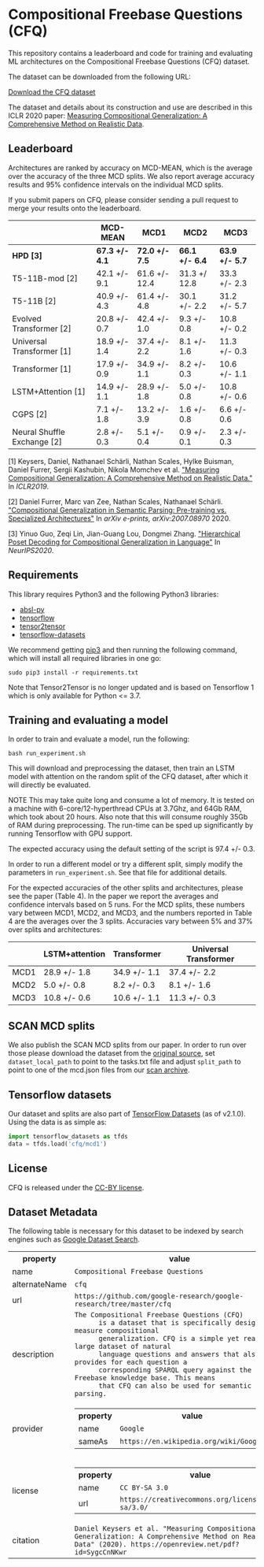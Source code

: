# Compositional Freebase Questions (CFQ)

This repository contains a leaderboard and code for training and evaluating ML
architectures on the Compositional Freebase Questions (CFQ) dataset.

The dataset can be downloaded from the following URL:

[Download the CFQ dataset](https://storage.cloud.google.com/cfq_dataset/cfq1.1.tar.gz)

The dataset and details about its construction and use are described in this ICLR 2020 paper: [Measuring Compositional Generalization: A Comprehensive Method on Realistic Data](https://openreview.net/forum?id=SygcCnNKwr).

## Leaderboard

Architectures are ranked by accuracy on MCD-MEAN, which is the average over the
accuracy of the three MCD splits. We also report average accuracy results and
95% confidence intervals on the individual MCD splits.

If you submit papers on CFQ, please consider sending a pull request to merge
your results onto the leaderboard.

|                             | MCD-MEAN      | MCD1         | MCD2         | MCD3         |
|-----------------------------|---------------|--------------|--------------|--------------|
| **HPD [3]**       | **67.3 +/- 4.1**  | **72.0 +/- 7.5**  | **66.1 +/- 6.4**   | **63.9 +/- 5.7**     |
| T5-11B-mod [2]              | 42.1 +/- 9.1  | 61.6 +/- 12.4| 31.3 +/ 12.8 | 33.3 +/- 2.3 |
| T5-11B [2]                  | 40.9 +/- 4.3  | 61.4 +/- 4.8 | 30.1 +/- 2.2 | 31.2 +/- 5.7 |
| Evolved Transformer [2]     | 20.8 +/- 0.7  | 42.4 +/- 1.0 | 9.3 +/- 0.8  | 10.8 +/- 0.2 |
| Universal Transformer [1]   | 18.9 +/- 1.4  | 37.4 +/- 2.2 | 8.1 +/- 1.6  | 11.3 +/- 0.3 |
| Transformer [1]             | 17.9 +/- 0.9  | 34.9 +/- 1.1 | 8.2 +/- 0.3  | 10.6 +/- 1.1 |
| LSTM+Attention [1]          | 14.9 +/- 1.1  | 28.9 +/- 1.8 | 5.0 +/- 0.8  | 10.8 +/- 0.6 |
| CGPS [2]                    | 7.1 +/- 1.8   | 13.2 +/- 3.9 | 1.6 +/- 0.8  | 6.6 +/- 0.6  |
| Neural Shuffle Exchange [2] | 2.8 +/- 0.3   | 5.1 +/- 0.4  | 0.9 +/- 0.1  | 2.3 +/- 0.3  |

[1] Keysers, Daniel, Nathanael Schärli, Nathan Scales, Hylke Buisman, Daniel
Furrer, Sergii Kashubin, Nikola Momchev et al. ["Measuring Compositional
Generalization: A Comprehensive Method on Realistic Data."](https://openreview.net/forum?id=SygcCnNKwr) In *ICLR2019*.

[2] Daniel Furrer, Marc van Zee, Nathan Scales, Nathanael Schärli.
["Compositional Generalization in Semantic Parsing: Pre-training vs. Specialized
Architectures"](https://arxiv.org/abs/2007.08970) In *arXiv e-prints, arXiv:2007.08970* 2020.

[3] Yinuo Guo, Zeqi Lin, Jian-Guang Lou, Dongmei Zhang. ["Hierarchical Poset Decoding for Compositional Generalization in Language"](https://arxiv.org/abs/2010.07792) In *NeurIPS2020*.


## Requirements

This library requires Python3 and the following Python3 libraries:

*   [absl-py](https://pypi.org/project/absl-py/)
*   [tensorflow](https://www.tensorflow.org/)
*   [tensor2tensor](https://github.com/tensorflow/tensor2tensor)
*   [tensorflow-datasets](https://www.tensorflow.org/datasets)

We recommend getting [pip3](https://pip.pypa.io/en/stable/) and then running the
following command, which will install all required libraries in one go:

```shell
sudo pip3 install -r requirements.txt
```

Note that Tensor2Tensor is no longer updated and is based on Tensorflow 1 which
is only available for Python <= 3.7.

## Training and evaluating a model

In order to train and evaluate a model, run the following:

```shell
bash run_experiment.sh
```

This will download and preprocessing the dataset, then train an LSTM model with
attention on the random split of the CFQ dataset, after which it will directly
be evaluated.

NOTE This may take quite long and consume a lot of memory. It is tested on a
machine with 6-core/12-hyperthread CPUs at 3.7Ghz, and 64Gb RAM, which took
about 20 hours. Also note that this will consume roughly 35Gb of RAM during
preprocessing. The run-time can be sped up significantly by running Tensorflow
with GPU support.

The expected accuracy using the default setting of the script is 97.4 +/- 0.3.

In order to run a different model or try a different split, simply modify the
parameters in `run_experiment.sh`. See that file for additional details.

For the expected accuracies of the other splits and architectures, please see
the paper (Table 4). In the paper we report the averages and confidence
intervals based on 5 runs. For the MCD splits, these numbers vary between MCD1,
MCD2, and MCD3, and the numbers reported in Table 4 are the averages over the 3
splits. Accuracies vary between 5% and 37% over splits and architectures:

|      | LSTM+attention | Transformer | Universal Transformer |
|-------|--------------|--------------|--------------|
| MCD1  | 28.9 +/- 1.8 | 34.9 +/- 1.1 | 37.4 +/- 2.2 |
| MCD2  |  5.0 +/- 0.8 |  8.2 +/- 0.3 |  8.1 +/- 1.6 |
| MCD3  | 10.8 +/- 0.6 | 10.6 +/- 1.1 | 11.3 +/- 0.3 |

## SCAN MCD splits
We also publish the SCAN MCD splits from our paper. In order to run over those
please download the dataset from the [original source](https://github.com/brendenlake/SCAN),
set `dataset_local_path` to point to the tasks.txt file and adjust `split_path`
to point to one of the mcd.json files from our [scan archive](https://storage.cloud.google.com/cfq_dataset/scan-splits.tar.gz).

## Tensorflow datasets

Our dataset and splits are also part of [TensorFlow Datasets](https://www.tensorflow.org/datasets)
(as of v2.1.0). Using the data is as simple as:

```python
import tensorflow_datasets as tfds
data = tfds.load('cfq/mcd1')
```

## License

CFQ is released under the [CC-BY license](https://creativecommons.org/licenses/by/4.0/).

## Dataset Metadata

The following table is necessary for this dataset to be indexed by search
engines such as <a href="https://g.co/datasetsearch">Google Dataset Search</a>.
<div itemscope itemtype="http://schema.org/Dataset">
<table>
  <tr>
    <th>property</th>
    <th>value</th>
  </tr>
  <tr>
    <td>name</td>
    <td><code itemprop="name">Compositional Freebase Questions</code></td>
  </tr>
  <tr>
    <td>alternateName</td>
    <td><code itemprop="alternateName">cfq</code></td>
  </tr>
  <tr>
    <td>url</td>
    <td><code itemprop="url">https://github.com/google-research/google-research/tree/master/cfq</code></td>
  </tr>
  <tr>
    <td>description</td>
    <td><code itemprop="description">The Compositional Freebase Questions (CFQ)
      is a dataset that is specifically designed to measure compositional
      generalization. CFQ is a simple yet realistic, large dataset of natural
      language questions and answers that also provides for each question a
      corresponding SPARQL query against the Freebase knowledge base. This means
      that CFQ can also be used for semantic parsing.</code></td>
  </tr>
  <tr>
    <td>provider</td>
    <td>
      <div itemscope itemtype="http://schema.org/Organization" itemprop="provider">
        <table>
          <tr>
            <th>property</th>
            <th>value</th>
          </tr>
          <tr>
            <td>name</td>
            <td><code itemprop="name">Google</code></td>
          </tr>
          <tr>
            <td>sameAs</td>
            <td><code itemprop="sameAs">https://en.wikipedia.org/wiki/Google</code></td>
          </tr>
        </table>
      </div>
    </td>
  </tr>
  <tr>
    <td>license</td>
    <td>
      <div itemscope itemtype="http://schema.org/CreativeWork" itemprop="license">
        <table>
          <tr>
            <th>property</th>
            <th>value</th>
          </tr>
          <tr>
            <td>name</td>
            <td><code itemprop="name">CC BY-SA 3.0</code></td>
          </tr>
          <tr>
            <td>url</td>
            <td><code itemprop="url">https://creativecommons.org/licenses/by-sa/3.0/</code></td>
          </tr>
        </table>
      </div>
    </td>
  </tr>
  <tr>
    <td>citation</td>
    <td><code itemprop="citation">Daniel Keysers et al. "Measuring Compositional Generalization: A Comprehensive Method on Realistic Data" (2020). https://openreview.net/pdf?id=SygcCnNKwr</code></td>
  </tr>
</table>
</div>
